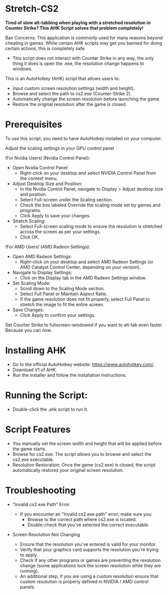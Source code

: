 # Stretch-CS2

**Tired of slow alt-tabbing when playing with a stretched resolution in Counter Strike? This AHK Script solves that problem completely!**

Ban Concerns: This application is commonly used for many reasons beyond cheating in games. While certain AHK scripts may get you banned for doing certain actions, this is completely safe.
   - This script does not interact with Counter Strike in any way, the only thing it does is open the .exe, the resolution change happens to windows.

This is an AutoHotkey (AHK) script that allows users to:
- Input custom screen resolution settings (width and height).
- Browse and select the path to cs2.exe (Counter-Strike 2).
- Automatically change the screen resolution before launching the game.
- Restore the original resolution after the game is closed.

# Prerequisites
To use this script, you need to have AutoHotkey installed on your computer.

Adjust the scaling settings in your GPU control panel

!For Nvidia Users! (Nvidia Control Panel):
- Open Nvidia Control Panel:
   - Right-click on your desktop and select NVIDIA Control Panel from the context menu.
- Adjust Desktop Size and Position:
   - In the Nvidia Control Panel, navigate to Display > Adjust desktop size and position.
   - Select Full-screen under the Scaling section.
   - Check the box labeled Override the scaling mode set by games and programs.
   - Click Apply to save your changes.
- Stretch Scaling:
   - Select Full-screen scaling mode to ensure the resolution is stretched across the screen as per your settings.
   - Click OK.

!For AMD Users! (AMD Radeon Settings):
- Open AMD Radeon Settings:
   - Right-click on your desktop and select AMD Radeon Settings (or AMD Catalyst Control Center, depending on your version).
- Navigate to Display Settings:
   - Click on the Display tab in the AMD Radeon Settings window.
- Set Scaling Mode:
   - Scroll down to the Scaling Mode section.
   - Select Full Panel or Maintain Aspect Ratio.
   - If the game resolution does not fit properly, select Full Panel to stretch the image to fit the entire screen.
- Save Changes:
   - Click Apply to confirm your settings.

Set Counter Strike to fullscreen-windowed if you want to alt-tab even faster. Because you can now.

# Installing AHK
- Go to the official AutoHotkey website: https://www.autohotkey.com/.
- Download V1 of AHK.
- Run the installer and follow the installation instructions.

# Running the Script:
- Double-click the .ahk script to run it.

# Script Features
- You manually set the screen width and height that will be applied before the game starts.
- Browse for cs2.exe: The script allows you to browse and select the cs2.exe executable.
- Resolution Restoration: Once the game (cs2.exe) is closed, the script automatically restores your original screen resolution.

# Troubleshooting
- "Invalid cs2.exe Path" Error
  - If you encounter an "Invalid cs2.exe path" error, make sure you:
    - Browse to the correct path where cs2.exe is located.
    - Double-check that you've selected the correct executable.

- Screen Resolution Not Changing
  - Ensure that the resolution you've entered is valid for your monitor.
  - Verify that your graphics card supports the resolution you're trying to apply.
  - Check if any other programs or games are preventing the resolution change (some applications lock the screen resolution while they are running).
  - An additional step, if you are using a custom resolution ensure that custom resolution is properly defined in NVIDIA / AMD control panels.
